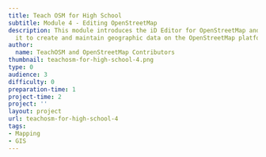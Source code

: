 ```yaml
---
title: Teach OSM for High School
subtitle: Module 4 - Editing OpenStreetMap
description: This module introduces the iD Editor for OpenStreetMap and how to use
  it to create and maintain geographic data on the OpenStreetMap platform
author:
  name: TeachOSM and OpenStreetMap Contributors
thumbnail: teachosm-for-high-school-4.png
type: 0
audience: 3
difficulty: 0
preparation-time: 1
project-time: 2
project: ''
layout: project
url: teachosm-for-high-school-4
tags:
- Mapping
- GIS
---
```


